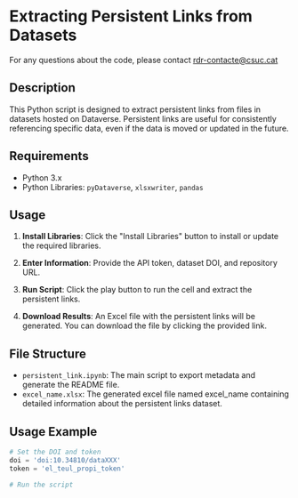 # Extracting Persistent Links from Datasets

For any questions about the code, please contact rdr-contacte@csuc.cat

## Description

This Python script is designed to extract persistent links from files in datasets hosted on Dataverse. Persistent links are useful for consistently referencing specific data, even if the data is moved or updated in the future.

## Requirements

- Python 3.x
- Python Libraries: `pyDataverse`, `xlsxwriter`, `pandas`

## Usage

1. **Install Libraries**: Click the "Install Libraries" button to install or update the required libraries.

2. **Enter Information**: Provide the API token, dataset DOI, and repository URL.

3. **Run Script**: Click the play button to run the cell and extract the persistent links.

4. **Download Results**: An Excel file with the persistent links will be generated. You can download the file by clicking the provided link.

## File Structure
- `persistent_link.ipynb`: The main script to export metadata and generate the README file.
- `excel_name.xlsx`: The generated excel file named excel_name containing detailed information about the persistent links dataset.

## Usage Example
```python
# Set the DOI and token
doi = 'doi:10.34810/dataXXX'
token = 'el_teul_propi_token'

# Run the script
